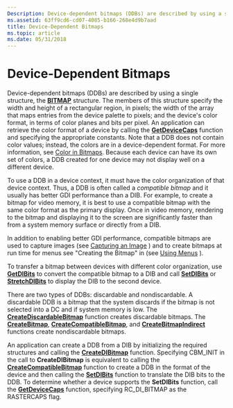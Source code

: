 ```yaml
---
Description: Device-dependent bitmaps (DDBs) are described by using a single structure, the BITMAP structure.
ms.assetid: 63ff9cd6-cd07-4085-b166-268e4d9b7aad
title: Device-Dependent Bitmaps
ms.topic: article
ms.date: 05/31/2018
---
```


# Device-Dependent Bitmaps

Device-dependent bitmaps (DDBs) are described by using a single structure, the [**BITMAP**](/windows/win32/api/wingdi/ns-wingdi-bitmap) structure. The members of this structure specify the width and height of a rectangular region, in pixels; the width of the array that maps entries from the device palette to pixels; and the device's color format, in terms of color planes and bits per pixel. An application can retrieve the color format of a device by calling the [**GetDeviceCaps**](/windows/desktop/api/Wingdi/nf-wingdi-getdevicecaps) function and specifying the appropriate constants. Note that a DDB does not contain color values; instead, the colors are in a device-dependent format. For more information, see [Color in Bitmaps](color-in-bitmaps.md). Because each device can have its own set of colors, a DDB created for one device may not display well on a different device.

To use a DDB in a device context, it must have the color organization of that device context. Thus, a DDB is often called a *compatible bitmap* and it usually has better GDI performance than a DIB. For example, to create a bitmap for video memory, it is best to use a compatible bitmap with the same color format as the primary display. Once in video memory, rendering to the bitmap and displaying it to the screen are significantly faster than from a system memory surface or directly from a DIB.

In addition to enabling better GDI performance, compatible bitmaps are used to capture images (see [Capturing an Image](capturing-an-image.md) ) and to create bitmaps at run time for menus see "Creating the Bitmap" in (see [Using Menus](https://msdn.microsoft.com/library/ms647558(v=VS.85).aspx) ).

To transfer a bitmap between devices with different color organization, use [**GetDIBits**](/windows/desktop/api/Wingdi/nf-wingdi-getdibits) to convert the compatible bitmap to a DIB and call [**SetDIBits**](/windows/desktop/api/Wingdi/nf-wingdi-setdibits) or [**StretchDIBits**](/windows/desktop/api/Wingdi/nf-wingdi-stretchdibits) to display the DIB to the second device.

There are two types of DDBs: discardable and nondiscardable. A discardable DDB is a bitmap that the system discards if the bitmap is not selected into a DC and if system memory is low. The [**CreateDiscardableBitmap**](/windows/desktop/api/Wingdi/nf-wingdi-creatediscardablebitmap) function creates discardable bitmaps. The [**CreateBitmap**](/windows/desktop/api/Wingdi/nf-wingdi-createbitmap), [**CreateCompatibleBitmap**](/windows/desktop/api/Wingdi/nf-wingdi-createcompatiblebitmap), and [**CreateBitmapIndirect**](/windows/desktop/api/Wingdi/nf-wingdi-createbitmapindirect) functions create nondiscardable bitmaps.

An application can create a DDB from a DIB by initializing the required structures and calling the [**CreateDIBitmap**](/windows/desktop/api/Wingdi/nf-wingdi-createdibitmap) function. Specifying CBM\_INIT in the call to **CreateDIBitmap** is equivalent to calling the [**CreateCompatibleBitmap**](/windows/desktop/api/Wingdi/nf-wingdi-createcompatiblebitmap) function to create a DDB in the format of the device and then calling the [**SetDIBits**](/windows/desktop/api/Wingdi/nf-wingdi-setdibits) function to translate the DIB bits to the DDB. To determine whether a device supports the **SetDIBits** function, call the [**GetDeviceCaps**](/windows/desktop/api/Wingdi/nf-wingdi-getdevicecaps) function, specifying RC\_DI\_BITMAP as the RASTERCAPS flag.

 

 



